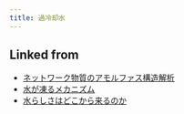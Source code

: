 ```yaml
---
title: 過冷却水
---
```



## Linked from

* [ネットワーク物質のアモルファス構造解析](/ネットワーク物質のアモルファス構造解析)
* [水が凍るメカニズム](/水が凍るメカニズム)
* [水らしさはどこから来るのか](/水らしさはどこから来るのか)


